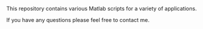 This repository contains various Matlab scripts for a variety of applications. 

If you have any questions please feel free to contact me.

